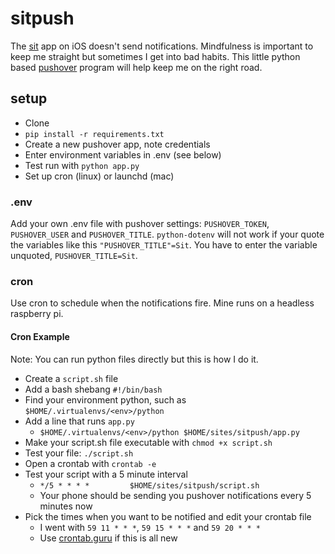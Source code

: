 # sitpush
The [sit](https://itunes.apple.com/us/app/sit-a-beautiful-simple-meditation-timer/id1023238111?mt=8) app on iOS doesn't send notifications. Mindfulness is important to keep me straight but sometimes I get into bad habits. This little python based [pushover](https://pushover.net/) program will help keep me on the right road.

## setup
+ Clone
+ `pip install -r requirements.txt`
+ Create a new pushover app, note credentials
+ Enter environment variables in .env (see below)
+ Test run with `python app.py`
+ Set up cron (linux) or launchd (mac)

### .env
Add your own .env file with pushover settings: `PUSHOVER_TOKEN`, `PUSHOVER_USER` and `PUSHOVER_TITLE`. `python-dotenv` will not work if your quote the variables like this `"PUSHOVER_TITLE"=Sit`. You have to enter the variable unquoted, `PUSHOVER_TITLE=Sit`.

### cron
Use cron to schedule when the notifications fire. Mine runs on a headless raspberry pi.

#### Cron Example
Note: You can run python files directly but this is how I do it.

+ Create a `script.sh` file
+ Add a bash shebang `#!/bin/bash`
+ Find your environment python, such as `$HOME/.virtualenvs/<env>/python`
+ Add a line that runs `app.py`
    + `$HOME/.virtualenvs/<env>/python $HOME/sites/sitpush/app.py`
+ Make your script.sh file executable with `chmod +x script.sh`
+ Test your file: `./script.sh`
+ Open a crontab with `crontab -e`
+ Test your script with a 5 minute interval
    + `*/5 * * * *         $HOME/sites/sitpush/script.sh`
    + Your phone should be sending you pushover notifications every 5 minutes now
+ Pick the times when you want to be notified and edit your crontab file
    + I went with `59 11 * * *`, `59 15 * * *` and `59 20 * * *`
    + Use [crontab.guru](https://crontab.guru/) if this is all new
